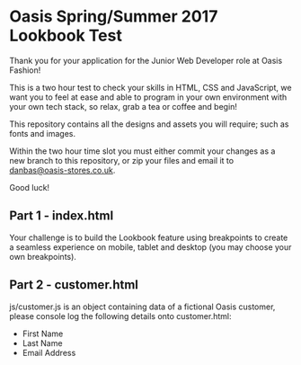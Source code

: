 # Oasis Spring/Summer 2017 Lookbook Test

Thank you for your application for the Junior Web Developer role at Oasis Fashion!

This is a two hour test to check your skills in HTML, CSS and JavaScript, we want you to feel at ease and able to program in your own environment with your own tech stack, so relax, grab a tea or coffee and begin!

This repository contains all the designs and assets you will require; such as fonts and images.

Within the two hour time slot you must either commit your changes as a new branch to this repository, or zip your files and email it to danbas@oasis-stores.co.uk.

Good luck!

## Part 1 - index.html

Your challenge is to build the Lookbook feature using breakpoints to create a seamless experience on mobile, tablet and desktop (you may choose your own breakpoints).

## Part 2 - customer.html

js/customer.js is an object containing data of a fictional Oasis customer, please console log the following details onto customer.html:

- First Name
- Last Name
- Email Address
